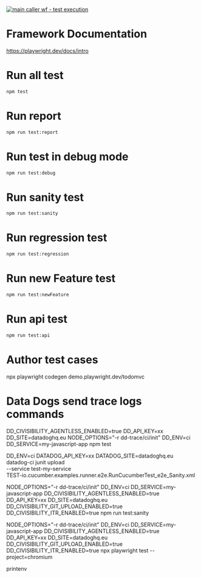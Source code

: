 [![main caller wf - test execution](https://github.com/777abhi/playwright-typescript-basics/actions/workflows/caller.yml/badge.svg)](https://github.com/777abhi/playwright-typescript-basics/actions/workflows/caller.yml)

# Framework Documentation 
https://playwright.dev/docs/intro

# Run all test
```bash
npm test
```

# Run report
```bash
npm run test:report
```

# Run test in debug mode
```bash
npm run test:debug
```

# Run sanity test
```bash
npm run test:sanity
```

# Run regression test
```bash
npm run test:regression
```

# Run new Feature test
```bash
npm run test:newFeature
```

# Run api test
```bash
npm run test:api
```

# Author test cases 
npx playwright codegen demo.playwright.dev/todomvc

# Data Dogs send trace logs commands
DD_CIVISIBILITY_AGENTLESS_ENABLED=true
DD_API_KEY=xx
DD_SITE=datadoghq.eu
NODE_OPTIONS="-r dd-trace/ci/init" DD_ENV=ci DD_SERVICE=my-javascript-app npm test


DD_ENV=ci DATADOG_API_KEY=xx DATADOG_SITE=datadoghq.eu datadog-ci junit upload \
  --service test-my-service \
  TEST-io.cucumber.examples.runner.e2e.RunCucumberTest_e2e_Sanity.xml


NODE_OPTIONS="-r dd-trace/ci/init" DD_ENV=ci DD_SERVICE=my-javascript-app DD_CIVISIBILITY_AGENTLESS_ENABLED=true DD_API_KEY=xx DD_SITE=datadoghq.eu DD_CIVISIBILITY_GIT_UPLOAD_ENABLED=true DD_CIVISIBILITY_ITR_ENABLED=true npm run test:sanity

NODE_OPTIONS="-r dd-trace/ci/init" DD_ENV=ci DD_SERVICE=my-javascript-app DD_CIVISIBILITY_AGENTLESS_ENABLED=true DD_API_KEY=xx DD_SITE=datadoghq.eu DD_CIVISIBILITY_GIT_UPLOAD_ENABLED=true DD_CIVISIBILITY_ITR_ENABLED=true npx playwright test --project=chromium



printenv
